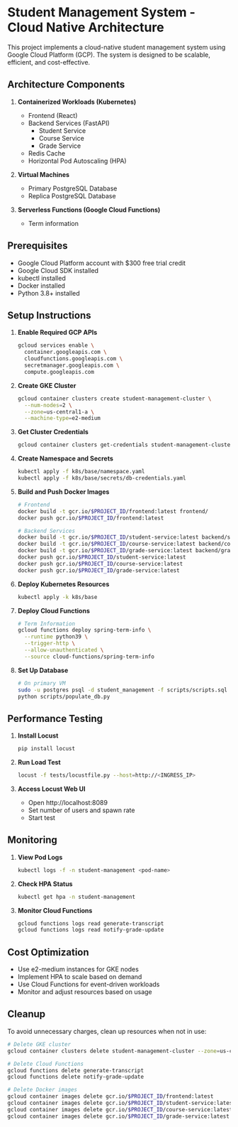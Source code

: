 # Student Management System - Cloud Native Architecture

This project implements a cloud-native student management system using Google Cloud Platform (GCP). The system is designed to be scalable, efficient, and cost-effective.

## Architecture Components

1. **Containerized Workloads (Kubernetes)**
   - Frontend (React)
   - Backend Services (FastAPI)
     - Student Service
     - Course Service
     - Grade Service
   - Redis Cache
   - Horizontal Pod Autoscaling (HPA)

2. **Virtual Machines**
   - Primary PostgreSQL Database
   - Replica PostgreSQL Database

3. **Serverless Functions (Google Cloud Functions)**
   - Term information

## Prerequisites

- Google Cloud Platform account with $300 free trial credit
- Google Cloud SDK installed
- kubectl installed
- Docker installed
- Python 3.8+ installed

## Setup Instructions

1. **Enable Required GCP APIs**
   ```bash
   gcloud services enable \
     container.googleapis.com \
     cloudfunctions.googleapis.com \
     secretmanager.googleapis.com \
     compute.googleapis.com
   ```

2. **Create GKE Cluster**
   ```bash
   gcloud container clusters create student-management-cluster \
     --num-nodes=2 \
     --zone=us-central1-a \
     --machine-type=e2-medium
   ```

3. **Get Cluster Credentials**
   ```bash
   gcloud container clusters get-credentials student-management-cluster --zone=us-central1-a
   ```

4. **Create Namespace and Secrets**
   ```bash
   kubectl apply -f k8s/base/namespace.yaml
   kubectl apply -f k8s/base/secrets/db-credentials.yaml
   ```

5. **Build and Push Docker Images**
   ```bash
   # Frontend
   docker build -t gcr.io/$PROJECT_ID/frontend:latest frontend/
   docker push gcr.io/$PROJECT_ID/frontend:latest

   # Backend Services
   docker build -t gcr.io/$PROJECT_ID/student-service:latest backend/student_service/
   docker build -t gcr.io/$PROJECT_ID/course-service:latest backend/course_service/
   docker build -t gcr.io/$PROJECT_ID/grade-service:latest backend/grade_service/
   docker push gcr.io/$PROJECT_ID/student-service:latest
   docker push gcr.io/$PROJECT_ID/course-service:latest
   docker push gcr.io/$PROJECT_ID/grade-service:latest
   ```

6. **Deploy Kubernetes Resources**
   ```bash
   kubectl apply -k k8s/base
   ```

7. **Deploy Cloud Functions**
   ```bash
   # Term Information
   gcloud functions deploy spring-term-info \
     --runtime python39 \
     --trigger-http \
     --allow-unauthenticated \
     --source cloud-functions/spring-term-info
   ```

8. **Set Up Database**
   ```bash
   # On primary VM
   sudo -u postgres psql -d student_management -f scripts/scripts.sql
   python scripts/populate_db.py
   ```

## Performance Testing

1. **Install Locust**
   ```bash
   pip install locust
   ```

2. **Run Load Test**
   ```bash
   locust -f tests/locustfile.py --host=http://<INGRESS_IP>
   ```

3. **Access Locust Web UI**
   - Open http://localhost:8089
   - Set number of users and spawn rate
   - Start test

## Monitoring

1. **View Pod Logs**
   ```bash
   kubectl logs -f -n student-management <pod-name>
   ```

2. **Check HPA Status**
   ```bash
   kubectl get hpa -n student-management
   ```

3. **Monitor Cloud Functions**
   ```bash
   gcloud functions logs read generate-transcript
   gcloud functions logs read notify-grade-update
   ```

## Cost Optimization

- Use e2-medium instances for GKE nodes
- Implement HPA to scale based on demand
- Use Cloud Functions for event-driven workloads
- Monitor and adjust resources based on usage

## Cleanup

To avoid unnecessary charges, clean up resources when not in use:

```bash
# Delete GKE cluster
gcloud container clusters delete student-management-cluster --zone=us-central1-a

# Delete Cloud Functions
gcloud functions delete generate-transcript
gcloud functions delete notify-grade-update

# Delete Docker images
gcloud container images delete gcr.io/$PROJECT_ID/frontend:latest
gcloud container images delete gcr.io/$PROJECT_ID/student-service:latest
gcloud container images delete gcr.io/$PROJECT_ID/course-service:latest
gcloud container images delete gcr.io/$PROJECT_ID/grade-service:latest
```
